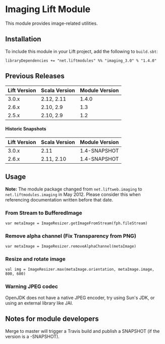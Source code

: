 # Imaging Lift Module

This module provides image-related utilities.

## Installation

To include this module in your Lift project, add the following to `build.sbt`:

    libraryDependencies += "net.liftmodules" %% "imaging_3.0" % "1.4.0"

## Previous Releases


| Lift Version | Scala Version | Module Version |
|--------------|---------------|----------------|
| 3.0.x        | 2.12, 2.11    | 1.4.0          |
| 2.6.x        | 2.10, 2.9     | 1.3            |
| 2.5.x        | 2.10, 2.9     | 1.2            |

#### Historic Snapshots

| Lift Version | Scala Version | Module Version |
|--------------|---------------|----------------|
| 3.0.x        | 2.11          | 1.4-SNAPSHOT   |
| 2.6.x        | 2.11, 2.10    | 1.4-SNAPSHOT   |

## Usage

**Note:** The module package changed from `net.liftweb.imaging` to `net.liftmodules.imaging` in May 2012.  Please consider this when referencing documentation written before that date.

### From Stream to BufferedImage

	var metaImage = ImageResizer.getImageFromStream(fph.fileStream)

### Remove alpha channel (Fix Transparency from PNG)

	var metaImage = ImageResizer.removeAlphaChannel(metaImage)

### Resize and rotate image

	val img = ImageResizer.max(metaImage.orientation, metaImage.image, 800, 600)

### Warning JPEG codec

OpenJDK does not have a native JPEG encoder, try using Sun's JDK, or using an external library like JAI.

## Notes for module developers

Merge to master will trigger a Travis build and publish a SNAPSHOT (if the version is a -SNAPSHOT).
